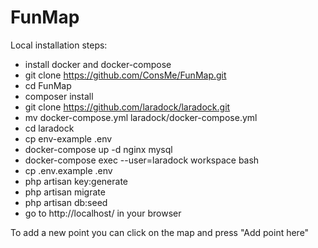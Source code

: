 # FunMap  

Local installation steps:  
- install docker and docker-compose  
- git clone https://github.com/ConsMe/FunMap.git  
- cd FunMap  
- composer install  
- git clone https://github.com/laradock/laradock.git  
- mv docker-compose.yml laradock/docker-compose.yml  
- cd laradock  
- cp env-example .env  
- docker-compose up -d nginx mysql  
- docker-compose exec --user=laradock  workspace bash  
- cp .env.example .env  
- php artisan key:generate  
- php artisan migrate  
- php artisan db:seed  
- go to http://localhost/ in your browser  


To add a new point you can click on the map and press "Add point here"
